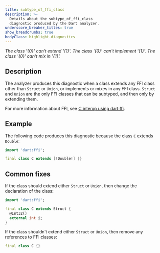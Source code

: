 ```yaml
---
title: subtype_of_ffi_class
description: >-
  Details about the subtype_of_ffi_class
  diagnostic produced by the Dart analyzer.
underscore_breaker_titles: true
show_breadcrumbs: true
bodyClass: highlight-diagnostics
---
```


_The class '{0}' can't extend '{1}'._
_The class '{0}' can't implement '{1}'._
_The class '{0}' can't mix in '{1}'._

## Description

The analyzer produces this diagnostic when a class extends any FFI class
other than `Struct` or `Union`, or implements or mixes in any FFI class.
`Struct` and `Union` are the only FFI classes that can be subtyped, and
then only by extending them.

For more information about FFI, see [C interop using dart:ffi][ffi].

## Example

The following code produces this diagnostic because the class `C` extends
`Double`:

```dart
import 'dart:ffi';

final class C extends [!Double!] {}
```

## Common fixes

If the class should extend either `Struct` or `Union`, then change the
declaration of the class:

```dart
import 'dart:ffi';

final class C extends Struct {
  @Int32()
  external int i;
}
```

If the class shouldn't extend either `Struct` or `Union`, then remove any
references to FFI classes:

```dart
final class C {}
```

[ffi]: /interop/c-interop
